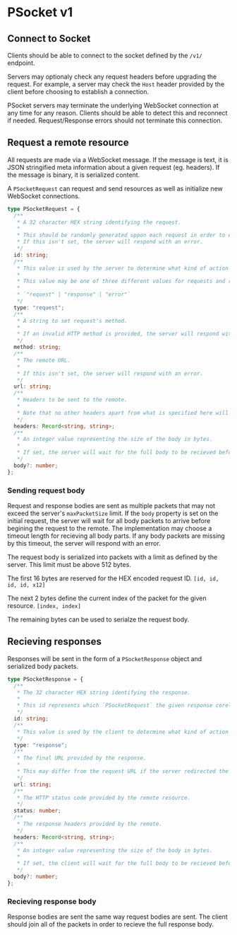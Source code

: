 # PSocket v1

## Connect to Socket

Clients should be able to connect to the socket defined by the `/v1/` endpoint.

Servers may optionaly check any request headers before upgrading the request. For example, a server may check the `Host` header provided by the client before choosing to establish a connection.

PSocket servers may terminate the underlying WebSocket connection at any time for any reason. Clients should be able to detect this and reconnect if needed. Request/Response errors should not terminate this connection.

## Request a remote resource

All requests are made via a WebSocket message. If the message is text, it is JSON stringified meta information about a given request (eg. headers). If the message is binary, it is serialized content.

A `PSocketRequest` can request and send resources as well as initialize new WebSocket connections.

```ts
type PSocketRequest = {
  /**
   * A 32 character HEX string identifying the request.
   *
   * This should be randomly generated uppon each request in order to ensure there are no response collisions.
   * If this isn't set, the server will respond with an error.
   */
  id: string;
  /**
   * This value is used by the server to determine what kind of action is being completed.
   *
   * This value may be one of three different values for requests and responses.
   *
   * `"request" | "response" | "error"`
   */
  type: "request";
  /**
   * A string to set request's method.
   *
   * If an invalid HTTP method is provided, the server will respond with an error.
   */
  method: string;
  /**
   * The remote URL.
   *
   * If this isn't set, the server will respond with an error.
   */
  url: string;
  /**
   * Headers to be sent to the remote.
   *
   * Note that no other headers apart from what is specified here will be sent to the remote.
   */
  headers: Record<string, string>;
  /**
   * An integer value representing the size of the body in bytes.
   *
   * If set, the server will wait for the full body to be recieved before making any requests.
   */
  body?: number;
};
```

### Sending request body

Request and response bodies are sent as multiple packets that may not exceed the server's `maxPacketSize` limit. If the `body` property is set on the initial request, the server will wait for all body packets to arrive before begining the request to the remote. The implementation may choose a timeout length for recieving all body parts. If any body packets are missing by this timeout, the server will respond with an error.

The request body is serialized into packets with a limit as defined by the server. This limit must be above 512 bytes.

The first 16 bytes are reserved for the HEX encoded request ID. `[id, id, id, id, x12]`

The next 2 bytes define the current index of the packet for the given resource. `[index, index]`

The remaining bytes can be used to serialze the request body.

## Recieving responses

Responses will be sent in the form of a `PSocketResponse` object and serialized body packets.

```ts
type PSocketResponse = {
  /**
   * The 32 character HEX string identifying the response.
   *
   * This id represents which `PSocketRequest` the given response corelates to.
   */
  id: string;
  /**
   * This value is used by the client to determine what kind of action is being completed.
   */
  type: "response";
  /**
   * The final URL provided by the response.
   *
   * This may differ from the request URL if the server redirected the request.
   */
  url: string;
  /**
   * The HTTP status code provided by the remote resource.
   */
  status: number;
  /**
   * The response headers provided by the remote.
   */
  headers: Record<string, string>;
  /**
   * An integer value representing the size of the body in bytes.
   *
   * If set, the client will wait for the full body to be recieved before finalizing any requests.
   */
  body?: number;
};
```

### Recieving response body

Response bodies are sent the same way request bodies are sent. The client should join all of the packets in order to recieve the full response body.

